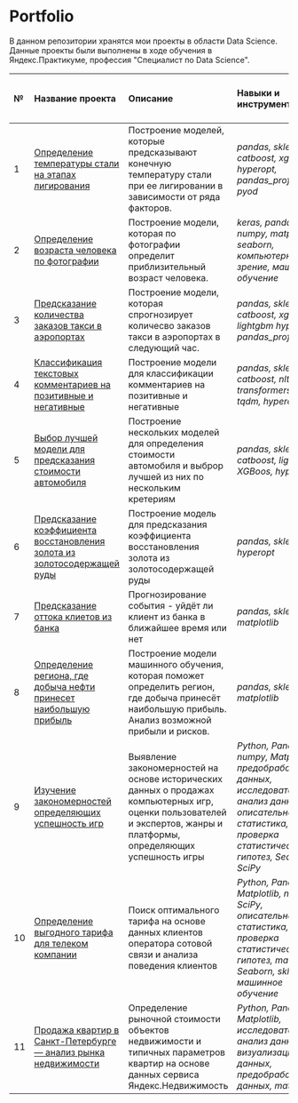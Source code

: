 # Portfolio
В данном репозитории хранятся мои проекты в области Data Science. Данные проекты были выполнены в ходе обучения в Яндекс.Практикуме, профессия "Специалист по Data Science".

| № | Название проекта | Описание | Навыки и инструменты | Целевая метрика | Метрика на валидационной выборке | Метрика на тестовой выборке |
| :---------------------- | :---------------------- | :---------------------- | :---------------------- | :---------------------- | :---------------------- | :---------------------- |
| 1 | [Определение температуры стали на этапах лигирования](https://github.com/SergeyPresnyakov/Portfolio/tree/master/Предсказание%20конечной%20температуры%20стали) | Построение моделей, которые предсказывают конечную температуру стали при ее лигировании в зависимости от ряда факторов.| *pandas, sklearn, catboost, xgboost, hyperopt, pandas_profiling, pyod* | MAE < 6 | MAE_val = 5.52 |  MAE_test = 5.8 |
| 2 | [Определение возраста человека по фотографии](https://github.com/SergeyPresnyakov/Portfolio/tree/master/Определение%20возраста%20человека%20по%20фотографии) | Построение модели,  которая по фотографии определит приблизительный возраст человека.| *keras, pandas, numpy, matplotlib, seaborn, компьютерное зрение, машинное обучение* | MAE <= 8 | MAE_val = 6,21 |  MAE_test = 6,63 |
| 3 | [Предсказание количества заказов такси в аэропортах](https://github.com/SergeyPresnyakov/Portfolio/tree/master/Предсказание%20количесва%20заказов%20такси%20в%20аэропортах) | Построение модели,  которая спрогнозирует количесво заказов такси в аэропортах в следующий час.| *pandas, sklearn, catboost, xgboost, lightgbm hyperopt, pandas_profiling* | RMSE <= 48 | RMSE_val = 0.006 |  RMSE_test = 43 |
| 4 | [Классификация текстовых комментариев на позитивные и негативные](https://github.com/SergeyPresnyakov/Portfolio/tree/master/Классификация%20текстовых%20комментариев%20на%20позитивные%20и%20негативные) | Построение модели для классификации комментариев на позитивные и негативные | *pandas, sklearn, catboost, nltk, transformers, torch, tqdm, hyperopt* | F1 >= 0.75 |   |   F1 = 0.78 |
| 5 | [Выбор лучшей модели для предсказания стоимости автомобиля](https://github.com/SergeyPresnyakov/Portfolio/tree/master/Выбор%20лучшей%20модели%20для%20предсказания%20стоимости%20автомобиля%20Данные) | Построение нескольких моделей для определения стоимости автомобиля и выброр лучшей из них по нескольким кретериям | *pandas, sklearn, catboost, lightboost, XGBoos, hyperopt*| RMSE | RMSE_val = 1715|  RMSE_test = 1753 |
| 6 | [Предсказание коэффициента восстановления золота из золотосодержащей руды](https://github.com/SergeyPresnyakov/Portfolio/tree/master/Предсказание%20коэффициента%20восстановления%20золота%20из%20золотосодержащей%20руды) | Построение модель для предсказания коэффициента восстановления золота из золотосодержащей руды | *pandas, sklearn, hyperopt*| sMAPE | sMAPE = 5.69  | sMAPE = 7.95 |
| 7 | [Предсказание оттока клиетов из банка](https://github.com/SergeyPresnyakov/Portfolio/tree/master/Предсказание%20оттока%20клиентов%20из%20банка) | Прогнозирование события - уйдёт ли клиент из банка в ближайшее время или нет | *pandas, sklearn, matplotlib*| F1>=0.59 | F1_val = 0.62 | F1_test = 0.59 |
| 8 | [Определение региона, где добыча нефти принесет наибольшую прибыль](https://github.com/SergeyPresnyakov/Portfolio/tree/master/Определение%20региона%2C%20где%20добыча%20нефти%20принесет%20наибольшую%20прибыль) | Построение модели машинного обучения, которая поможет определить регион, где добыча принесёт наибольшую прибыль. Анализ возможной прибыли и рисков. | *pandas, sklearn, matplotlib*|  |  |  |
| 9 | [Изучение закономерностей определяющих успешность игр](https://github.com/SergeyPresnyakov/Portfolio/tree/master/Изучение%20закономерностей%2C%20определяющих%20успешность%20игр) | Выявление закономерностей на основе исторических данных о продажах компьютерных игр, оценки пользователей и экспертов, жанры и платформы, определяющих успешность игры | *Python, Pandas, numpy, Matplotlib, предобработка данных, исследовательский анализ данных, описательная статистика, проверка статистических гипотез, Seaborn, SciPy*|  |  |  |
| 10 | [Определение выгодного тарифа для телеком компании](https://github.com/SergeyPresnyakov/Portfolio/tree/master/Определение%20выгодного%20тарифа%20для%20телеком%20компании) | Поиск оптимального тарифа на основе данных клиентов оператора сотовой связи и анализа поведения клиентов | *Python, Pandas, Matplotlib, numpy, SciPy, описательная статистика, проверка статистических гипотез, math, Seaborn, sklearn, машинное обучение*|  |  |  |
| 11 | [Продажа квартир в Санкт-Петербурге — анализ рынка недвижимости](https://github.com/SergeyPresnyakov/Portfolio/tree/master/Продажа%20квартир%20в%20Санкт-Петербурге%20—%20анализ%20рынка%20недвижимости) | Определение рыночной стоимости объектов недвижимости и типичных параметров квартир на основе данных сервиса Яндекс.Недвижимость | *Python, Pandas, Matplotlib, исследовательский анализ данных, визуализация данных, предобработка данных, math*|  |  |  |
